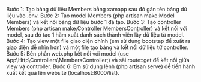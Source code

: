 Bước 1: Tạo bảng dữ liệu Members bằng xamapp sau đó gán tên bảng dữ liệu vào .env.
Bước 2: Tạo model Members (php artisan make:Model Members) và kết nối bảng dữ liệu bước 1 đã tạo.
Bước 3: Tạo controller Members (php artisan make:Controller MembersController) và kết nối với model, sau đó tạo 1 hàm xuất danh sách thành viên lấy dữ liệu từ model.
Bước 4: Tạo view một file giao diện chính (em sử dụng bootstap để xuất ra giao diện dễ nhìn hơn) và một file tạo bảng và kết nối dữ liệu từ controller.
Bước 5: Bên phần web.php kết nối với model (use App\Http\Controllers\MembersController;) và sài route::get để kết nối giữa view và controller.
Bước 6: Em sử dụng lệnh (php artisan serve) để tiến hành xuất kết quả lên website (localhost:8000/list).
